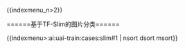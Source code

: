 {{indexmenu_n>2}}

======基于TF-Slim的图片分类======

{{indexmenu>:ai:uai-train:cases:slim#1 | nsort dsort msort}}